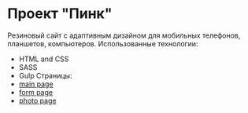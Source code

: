 # Проект "Пинк"
Резиновый сайт с адаптивным дизайном для мобильных телефонов, планшетов, компьютеров.
Использованные технологии:
* HTML and CSS
* SASS
* Gulp
Страницы:
* [main page](http://arslangapizov.github.io/pink)
* [form page](http://arslangapizov.github.io/pink/form.html)
* [photo page](http://arslangapizov.github.io/pink/photo.html)
